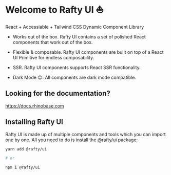 # Welcome to Rafty UI ⛵

React + Accessiable + Tailwind CSS Dynamic Component Library

- Works out of the box. Rafty UI contains a set of polished React components that work out of the box.

- Flexible & composable. Rafty UI components are built on top of a React UI Primitive for endless composability.

- SSR. Rafty UI components supports React SSR functionality.

- Dark Mode 😍: All components are dark mode compatible.

## Looking for the documentation?

https://docs.rhinobase.com

## Installing Rafty UI

Rafty UI is made up of multiple components and tools which you can import one by one. All you need to do is install the @rafty/ui package:

```sh
yarn add @rafty/ui

# or

npm i @rafty/ui
```
